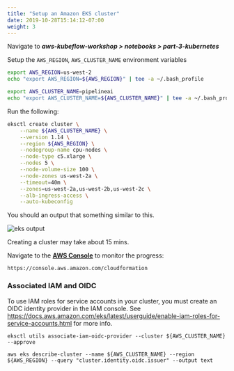 ```yaml
---
title: "Setup an Amazon EKS cluster"
date: 2019-10-28T15:14:12-07:00
weight: 3
---
```


Navigate to ***aws-kubeflow-workshop > notebooks > part-3-kubernetes***

Setup the `AWS_REGION`, `AWS_CLUSTER_NAME` environment variables
```bash
export AWS_REGION=us-west-2
echo "export AWS_REGION=${AWS_REGION}" | tee -a ~/.bash_profile

export AWS_CLUSTER_NAME=pipelineai
echo "export AWS_CLUSTER_NAME=${AWS_CLUSTER_NAME}" | tee -a ~/.bash_profile

```

Run the following:
```bash
eksctl create cluster \
    --name ${AWS_CLUSTER_NAME} \
    --version 1.14 \
    --region ${AWS_REGION} \
    --nodegroup-name cpu-nodes \
    --node-type c5.xlarge \
    --nodes 5 \
    --node-volume-size 100 \
    --node-zones us-west-2a \
    --timeout=40m \
    --zones=us-west-2a,us-west-2b,us-west-2c \
    --alb-ingress-access \
    --auto-kubeconfig

```

You should an output that something similar to this.

![eks output](/images/eks/eksctl_launch.png)

Creating a cluster may take about 15 mins. 

Navigate to the [**AWS Console**](https://console.aws.amazon.com) to monitor the progress:
```
https://console.aws.amazon.com/cloudformation
```

### Associated IAM and OIDC
To use IAM roles for service accounts in your cluster, you must create an OIDC identity provider in the IAM console.  See https://docs.aws.amazon.com/eks/latest/userguide/enable-iam-roles-for-service-accounts.html for more info.
```
eksctl utils associate-iam-oidc-provider --cluster ${AWS_CLUSTER_NAME} --approve

aws eks describe-cluster --name ${AWS_CLUSTER_NAME} --region ${AWS_REGION} --query "cluster.identity.oidc.issuer" --output text

```
